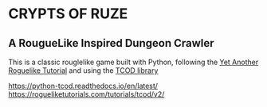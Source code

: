# CRYPTS OF RUZE
## A RougueLike Inspired Dungeon Crawler

This is a classic rouglelike game built with Python, following the [Yet Another Roguelike Tutorial](https://rogueliketutorials.com/tutorials/tcod/v2/) and using the [TCOD library](https://python-tcod.readthedocs.io/en/latest/)

https://python-tcod.readthedocs.io/en/latest/
https://rogueliketutorials.com/tutorials/tcod/v2/
